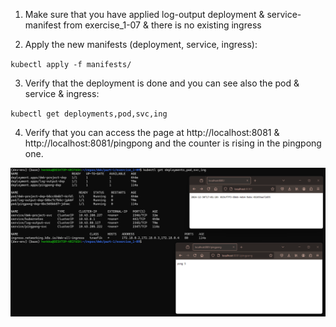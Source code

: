 1. Make sure that you have applied log-output deployment & service-manifest from exercise_1-07 & there is no existing ingress

2. Apply the new manifests (deployment, service, ingress):

`kubectl apply -f manifests/`

3. Verify that the deployment is done and you can see also the pod & service & ingress:

`kubectl get deployments,pod,svc,ing`

4. Verify that you can access the page at http://localhost:8081 & http://localhost:8081/pingpong and the counter is rising in the pingpong one.

![screenshot](screenshot.png)
